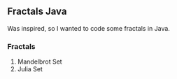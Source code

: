 ## Fractals Java
Was inspired, so I wanted to code some fractals in Java.

### Fractals
1) Mandelbrot Set
2) Julia Set
